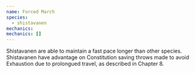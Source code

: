 ```yaml
---
name: Forced March
species:
  - shistavanen
mechanics:
mechanics: []
---
```

Shistavanen are able to maintain a fast pace longer than other species. Shistavanen have advantage on Constitution saving throws made to avoid Exhaustion due to prolongued travel, as described in Chapter 8.
